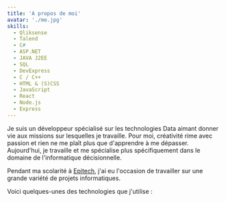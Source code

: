 ```yaml
---
title: 'A propos de moi'
avatar: './me.jpg'
skills:
  - Qliksense
  - Talend
  - C#
  - ASP.NET
  - JAVA J2EE
  - SQL
  - DevExpress
  - C / C++
  - HTML & (S)CSS
  - JavaScript
  - React
  - Node.js
  - Express
---
```


Je suis un développeur spécialisé sur les technologies Data aimant donner vie aux missions sur lesquelles je travaille. Pour moi, créativité rime avec passion et rien ne me plaît plus que d'apprendre à me dépasser.
Aujourd'hui, je travaille et me spécialise plus spécifiquement dans le domaine de l'informatique décisionnelle.

Pendant ma scolarité à [Epitech](https://www.epitech.eu/fr/), j'ai eu l'occasion de travailler sur une grande variété de projets informatiques.


Voici quelques-unes des technologies que j'utilise :
